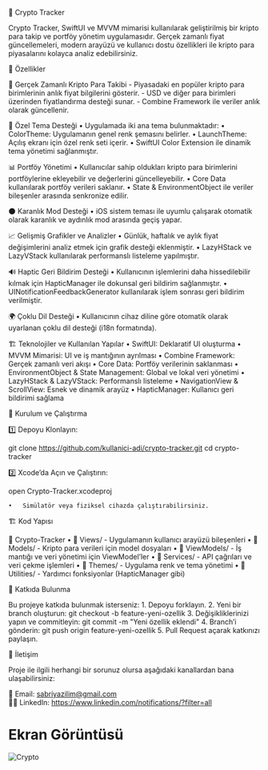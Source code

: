 🚀 Crypto Tracker

Crypto Tracker, SwiftUI ve MVVM mimarisi kullanılarak geliştirilmiş bir kripto para takip ve portföy yönetim uygulamasıdır. Gerçek zamanlı fiyat güncellemeleri, modern arayüzü ve kullanıcı dostu özellikleri ile kripto para piyasalarını kolayca analiz edebilirsiniz.

📌 Özellikler

🔹 Gerçek Zamanlı Kripto Para Takibi
	-	Piyasadaki en popüler kripto para birimlerinin anlık fiyat bilgilerini gösterir.
	-	USD ve diğer para birimleri üzerinden fiyatlandırma desteği sunar.
	-	Combine Framework ile veriler anlık olarak güncellenir.

🎨 Özel Tema Desteği
	•	Uygulamada iki ana tema bulunmaktadır:
	•	ColorTheme: Uygulamanın genel renk şemasını belirler.
	•	LaunchTheme: Açılış ekranı için özel renk seti içerir.
	•	SwiftUI Color Extension ile dinamik tema yönetimi sağlanmıştır.

📊 Portföy Yönetimi
	•	Kullanıcılar sahip oldukları kripto para birimlerini portföylerine ekleyebilir ve değerlerini güncelleyebilir.
	•	Core Data kullanılarak portföy verileri saklanır.
	•	State & EnvironmentObject ile veriler bileşenler arasında senkronize edilir.

🌑 Karanlık Mod Desteği
	•	iOS sistem teması ile uyumlu çalışarak otomatik olarak karanlık ve aydınlık mod arasında geçiş yapar.

📈 Gelişmiş Grafikler ve Analizler
	•	Günlük, haftalık ve aylık fiyat değişimlerini analiz etmek için grafik desteği eklenmiştir.
	•	LazyHStack ve LazyVStack kullanılarak performanslı listeleme yapılmıştır.

🔊 Haptic Geri Bildirim Desteği
	•	Kullanıcının işlemlerini daha hissedilebilir kılmak için HapticManager ile dokunsal geri bildirim sağlanmıştır.
	•	UINotificationFeedbackGenerator kullanılarak işlem sonrası geri bildirim verilmiştir.

🌍 Çoklu Dil Desteği
	•	Kullanıcının cihaz diline göre otomatik olarak uyarlanan çoklu dil desteği (i18n formatında).

🏗️ Teknolojiler ve Kullanılan Yapılar
	•	SwiftUI: Deklaratif UI oluşturma
	•	MVVM Mimarisi: UI ve iş mantığının ayrılması
	•	Combine Framework: Gerçek zamanlı veri akışı
	•	Core Data: Portföy verilerinin saklanması
	•	EnvironmentObject & State Management: Global ve lokal veri yönetimi
	•	LazyHStack & LazyVStack: Performanslı listeleme
	•	NavigationView & ScrollView: Esnek ve dinamik arayüz
	•	HapticManager: Kullanıcı geri bildirimi sağlama

🚀 Kurulum ve Çalıştırma

1️⃣ Depoyu Klonlayın:

git clone https://github.com/kullanici-adi/crypto-tracker.git
cd crypto-tracker

2️⃣ Xcode’da Açın ve Çalıştırın:

open Crypto-Tracker.xcodeproj

	•	Simülatör veya fiziksel cihazda çalıştırabilirsiniz.

🏗️ Kod Yapısı

📂 Crypto-Tracker
	•	📂 Views/ - Uygulamanın kullanıcı arayüzü bileşenleri
	•	📂 Models/ - Kripto para verileri için model dosyaları
	•	📂 ViewModels/ - İş mantığı ve veri yönetimi için ViewModel’ler
	•	📂 Services/ - API çağrıları ve veri çekme işlemleri
	•	📂 Themes/ - Uygulama renk ve tema yönetimi
	•	📂 Utilities/ - Yardımcı fonksiyonlar (HapticManager gibi)

🤝 Katkıda Bulunma

Bu projeye katkıda bulunmak isterseniz:
	1.	Depoyu forklayın.
	2.	Yeni bir branch oluşturun: git checkout -b feature-yeni-ozellik
	3.	Değişikliklerinizi yapın ve commitleyin: git commit -m "Yeni özellik eklendi"
	4.	Branch’i gönderin: git push origin feature-yeni-ozellik
	5.	Pull Request açarak katkınızı paylaşın.

📩 İletişim


Proje ile ilgili herhangi bir sorunuz olursa aşağıdaki kanallardan bana ulaşabilirsiniz:

📧 Email: sabriyazilim@gmail.com  
👨‍💻 LinkedIn: https://www.linkedin.com/notifications/?filter=all

# Ekran Görüntüsü
 ![Crypto](https://github.com/user-attachments/assets/d1927409-a69f-44fa-9350-de126fd5ec75)
